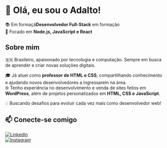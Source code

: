 # 👋 Olá, eu sou o Adalto!  

📚 Em formaçã**Desenvolvedor Full-Stack** em formação  
🚀 Focado em **Node.js, JavaScript e React**  

## Sobre mim  
🇧🇷 Brasileiro, apaixonado por tecnologia e computação. Sempre em busca de aprender e criar novas soluções digitais.  

🎓 Já atuei como **professor de HTML e CSS**, compartilhando conhecimento e ajudando novos desenvolvedores a ingressarem na área.  
🌐 Tenho experiência no desenvolvimento e venda de sites feitos em **WordPress**, além de projetos personalizados em **HTML, CSS e JavaScript**.  

💡 Buscando desafios para evoluir cada vez mais como desenvolvedor web!  

## 📫 Conecte-se comigo  
[![LinkedIn](https://img.shields.io/badge/LinkedIn-Perfil-blue?style=flat&logo=linkedin)](https://www.linkedin.com/in/adaltor95/)  
[![Instagram](https://img.shields.io/badge/Instagram-Adalto_Ribeiro-purple?style=flat&logo=instagram)](https://www.instagram.com/adalto95?igsh=MW5zazd1N2tzc2l2Yw%3D%3D)  
